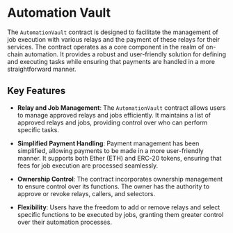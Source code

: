 # Automation Vault

The `AutomationVault` contract is designed to facilitate the management of job execution with various relays and the payment of these relays for their services. The contract operates as a core component in the realm of on-chain automation. It provides a robust and user-friendly solution for defining and executing tasks while ensuring that payments are handled in a more straightforward manner.

## Key Features

- **Relay and Job Management**: The `AutomationVault` contract allows users to manage approved relays and jobs efficiently. It maintains a list of approved relays and jobs, providing control over who can perform specific tasks.

- **Simplified Payment Handling**: Payment management has been simplified, allowing payments to be made in a more user-friendly manner. It supports both Ether (ETH) and ERC-20 tokens, ensuring that fees for job execution are processed seamlessly.

- **Ownership Control**: The contract incorporates ownership management to ensure control over its functions. The owner has the authority to approve or revoke relays, callers, and selectors.

- **Flexibility**: Users have the freedom to add or remove relays and select specific functions to be executed by jobs, granting them greater control over their automation processes.
